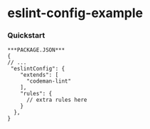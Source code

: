 # eslint-config-example

### Quickstart

```
***PACKAGE.JSON***
{
// ...
 "eslintConfig": {
    "extends": [
      "codeman-lint"
    ],
    "rules": {
      // extra rules here
    }
  },
}
  ```
